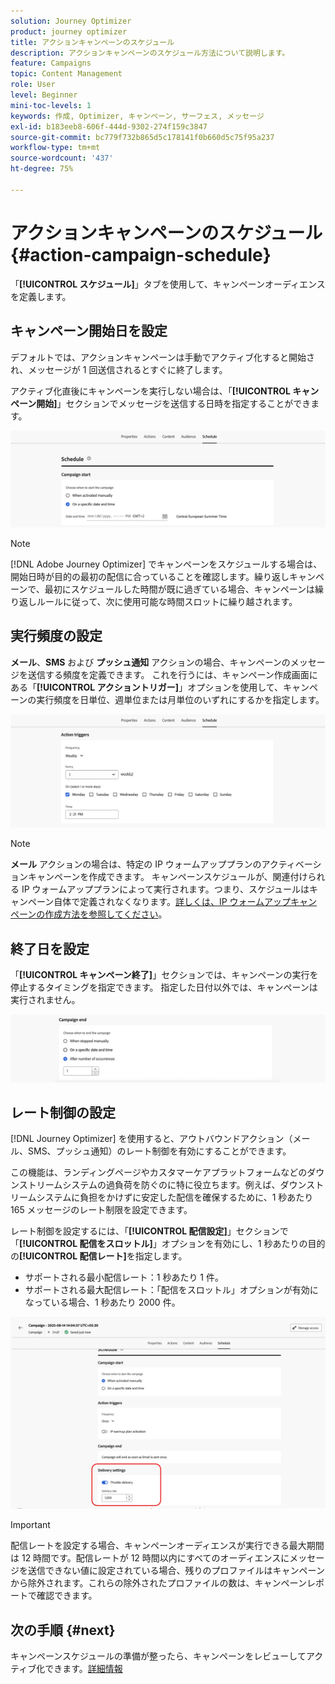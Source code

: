 ```yaml
---
solution: Journey Optimizer
product: journey optimizer
title: アクションキャンペーンのスケジュール
description: アクションキャンペーンのスケジュール方法について説明します。
feature: Campaigns
topic: Content Management
role: User
level: Beginner
mini-toc-levels: 1
keywords: 作成, Optimizer, キャンペーン, サーフェス, メッセージ
exl-id: b183eeb8-606f-444d-9302-274f159c3847
source-git-commit: bc779f732b865d5c178141f0b660d5c75f95a237
workflow-type: tm+mt
source-wordcount: '437'
ht-degree: 75%

---
```


# アクションキャンペーンのスケジュール {#action-campaign-schedule}

「**[!UICONTROL スケジュール]**」タブを使用して、キャンペーンオーディエンスを定義します。

## キャンペーン開始日を設定

デフォルトでは、アクションキャンペーンは手動でアクティブ化すると開始され、メッセージが 1 回送信されるとすぐに終了します。

アクティブ化直後にキャンペーンを実行しない場合は、「**[!UICONTROL キャンペーン開始]**」セクションでメッセージを送信する日時を指定することができます。

![](assets/campaign-start.png)

>[!NOTE]
>
>[!DNL Adobe Journey Optimizer] でキャンペーンをスケジュールする場合は、開始日時が目的の最初の配信に合っていることを確認します。繰り返しキャンペーンで、最初にスケジュールした時間が既に過ぎている場合、キャンペーンは繰り返しルールに従って、次に使用可能な時間スロットに繰り越されます。

## 実行頻度の設定

**メール**、**SMS** および **プッシュ通知** アクションの場合、キャンペーンのメッセージを送信する頻度を定義できます。 これを行うには、キャンペーン作成画面にある「**[!UICONTROL アクショントリガー]**」オプションを使用して、キャンペーンの実行頻度を日単位、週単位または月単位のいずれにするかを指定します。

![](assets/campaign-frequency.png)

>[!NOTE]
>
>**メール** アクションの場合は、特定の IP ウォームアッププランのアクティベーションキャンペーンを作成できます。 キャンペーンスケジュールが、関連付けられる IP ウォームアッププランによって実行されます。つまり、スケジュールはキャンペーン自体で定義されなくなります。[詳しくは、IP ウォームアップキャンペーンの作成方法を参照してください](../configuration/ip-warmup-campaign.md)。

## 終了日を設定

「**[!UICONTROL キャンペーン終了]**」セクションでは、キャンペーンの実行を停止するタイミングを指定できます。 指定した日付以外では、キャンペーンは実行されません。

![](assets/campaign-end.png)

## レート制御の設定

[!DNL Journey Optimizer] を使用すると、アウトバウンドアクション（メール、SMS、プッシュ通知）のレート制御を有効にすることができます。

この機能は、ランディングページやカスタマーケアプラットフォームなどのダウンストリームシステムの過負荷を防ぐのに特に役立ちます。例えば、ダウンストリームシステムに負担をかけずに安定した配信を確保するために、1 秒あたり 165 メッセージのレート制限を設定できます。

レート制御を設定するには、「**[!UICONTROL 配信設定]**」セクションで「**[!UICONTROL 配信をスロットル]**」オプションを有効にし、1 秒あたりの目的の&#x200B;**[!UICONTROL 配信レート]**&#x200B;を指定します。

* サポートされる最小配信レート：1 秒あたり 1 件。
* サポートされる最大配信レート：「配信をスロットル」オプションが有効になっている場合、1 秒あたり 2000 件。

![](assets/throttling-rate-control.png)

>[!IMPORTANT]
>
>配信レートを設定する場合、キャンペーンオーディエンスが実行できる最大期間は 12 時間です。配信レートが 12 時間以内にすべてのオーディエンスにメッセージを送信できない値に設定されている場合、残りのプロファイルはキャンペーンから除外されます。これらの除外されたプロファイルの数は、キャンペーンレポートで確認できます。

## 次の手順 {#next}

キャンペーンスケジュールの準備が整ったら、キャンペーンをレビューしてアクティブ化できます。[詳細情報](review-activate-campaign.md)
